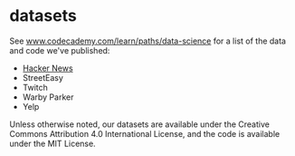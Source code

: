 # datasets

See www.codecademy.com/learn/paths/data-science for a list of the data and code we've published:

- [Hacker News](hacker-news)
- StreetEasy
- Twitch
- Warby Parker
- Yelp

Unless otherwise noted, our datasets are available under the Creative Commons Attribution 4.0 International License, and the code is available under the MIT License.
